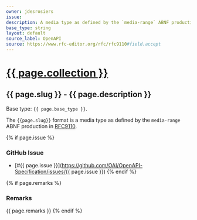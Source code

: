 ```yaml
---
owner: jdesrosiers
issue:
description: A media type as defined by the `media-range` ABNF production in RFC9110.
base_type: string
layout: default
source_label: OpenAPI
source: https://www.rfc-editor.org/rfc/rfc9110#field.accept
---
```


# <a href="..">{{ page.collection }}</a>

## {{ page.slug }} - {{ page.description }}

Base type: `{{ page.base_type }}`.

The `{{page.slug}}` format is a media type as defined by the `media-range` ABNF
production in [RFC9110](https://www.rfc-editor.org/rfc/rfc9110).

{% if page.issue %}
### GitHub Issue

* [#{{ page.issue }}](https://github.com/OAI/OpenAPI-Specification/issues/{{ page.issue }})
{% endif %}

{% if page.remarks %}
### Remarks

{{ page.remarks }}
{% endif %}

